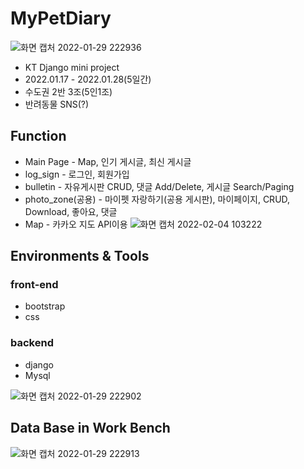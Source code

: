 # MyPetDiary
![화면 캡처 2022-01-29 222936](https://user-images.githubusercontent.com/90138160/151663057-43c0b1ac-004a-4f8c-a8d5-96459f184bff.png)

  - KT Django mini project
  - 2022.01.17 - 2022.01.28(5일간)
  - 수도권 2반 3조(5인1조)
  - 반려동물 SNS(?)

## Function
  - Main Page - Map, 인기 게시글, 최신 게시글
  - log_sign - 로그인, 회원가입
  - bulletin - 자유게시판 CRUD, 댓글 Add/Delete, 게시글 Search/Paging
  - photo_zone(공용) - 마이펫 자랑하기(공용 게시판), 마이페이지, CRUD, Download, 좋아요, 댓글
  - Map - 카카오 지도 API이용
  ![화면 캡처 2022-02-04 103222](https://user-images.githubusercontent.com/90138160/152457730-4c9812b2-ee65-43c9-96b0-5f07bcf071d0.png)


## Environments & Tools
### front-end
- bootstrap
- css
### backend
- django
- Mysql

![화면 캡처 2022-01-29 222902](https://user-images.githubusercontent.com/90138160/151663036-68c2e73e-b2b1-43e0-8600-01dcf993fa08.png)



## Data Base in Work Bench
![화면 캡처 2022-01-29 222913](https://user-images.githubusercontent.com/90138160/151662922-28d59e00-d2eb-4078-b748-082eaab21199.png)
